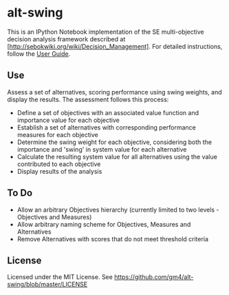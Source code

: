 # alt-swing
This is an IPython Notebook implementation of the SE multi-objective decision analysis framework described at [http://sebokwiki.org/wiki/Decision_Management].  For detailed instructions, follow the [User Guide](gm4.github.io/alt-swing/).

## Use
Assess a set of alternatives, scoring performance using swing weights, and display the results.
The assessment follows this process:
*  Define a set of objectives with an associated value function and importance value for each objective
*  Establish a set of alternatives with corresponding performance measures for each objective
*  Determine the swing weight for each objective, considering both the importance and 'swing' in system value for each alternative
*  Calculate the resulting system value for all alternatives using the value contributed to each objective
*  Display results of the analysis

## To Do

* Allow an arbitrary Objectives hierarchy (currently limited to two levels - Objectives and Measures)
* Allow arbitrary naming scheme for Objectives, Measures and Alternatives
* Remove Alternatives with scores that do not meet threshold criteria


## License
Licensed under the MIT License.  See https://github.com/gm4/alt-swing/blob/master/LICENSE
